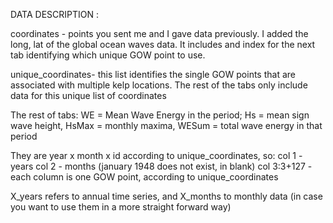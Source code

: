 DATA DESCRIPTION : 

coordinates - points you sent me and I gave data previously. I added the long, lat of the global ocean waves data. It includes and index for the next tab identifying which unique GOW point to use. 

unique_coordinates- this list identifies the single GOW points that are associated with multiple kelp locations. The rest of the tabs only include data for this unique list of coordinates 

The rest of tabs: WE = Mean Wave Energy in the period; Hs = mean sign wave height, HsMax = monthly maxima, WESum = total wave energy in that period 

They are year x month x id according to unique_coordinates, so: 
col 1 - years 
col 2 - months (january 1948 does not exist, in blank) 
col 3:3+127 - each column is one GOW point, according to unique_coordinates 

X_years refers to annual time series, and X_months to monthly data (in case you want to use them in a more straight forward way)

